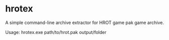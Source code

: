 # hrotex

A simple command-line archive extractor for HROT game pak game archive.

Usage:  hrotex.exe path/to/hrot.pak output/folder
